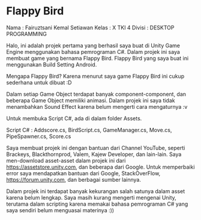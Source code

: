 # Flappy Bird

Nama : Fairuztsani Kemal Setiawan
Kelas : X TKI 4
Divisi : DESKTOP PROGRAMMING

Halo, ini adalah projek pertama yang berhasil saya buat di Unity Game Engine   menggunakan bahasa pemrograman C#. Dalam projek ini saya membuat game yang bernama Flappy Bird.
Flappy Bird yang saya buat ini menggunakan Build Setting Android.

Mengapa Flappy Bird?
Karena menurut saya game Flappy Bird ini cukup sederhana untuk dibuat :D

Dalam setiap Game Object terdapat banyak component-component, dan beberapa Game Object memiliki animasi. Dalam projek ini saya tidak menambahkan Sound Effect karena belum mengerti cara mengaturnya :v

Untuk membuka Script C#, ada di dalam folder Assets.

Script C# : 
Addscore.cs, 
BirdScript.cs, 
GameManager.cs, 
Move.cs, 
PipeSpawner.cs, 
Score.cs

Saya membuat projek ini dengan bantuan dari Channel YouTube, seperti Brackeys, Blackthornprod, Valem, Kajew Developer, dan lain-lain.
Saya men-download asset-asset dalam projek ini dari https://assetstore.unity.com, dan beberapa dari Google.
Untuk memperbaiki error saya mendapatkan bantuan dari Google, StackOverFlow, https://forum.unity.com, dan berbagai sumber lainnya.

Dalam projek ini terdapat banyak kekurangan salah satunya dalam asset karena belum lengkap.
Saya masih kurang mengerti mengenai Unity, terutama dalam scripting karena memakai bahasa pemrograman C# yang saya sendiri belum menguasai materinya :))

